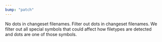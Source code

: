 ```yaml
---
bump: "patch"
---
```


No dots in changeset filenames. Filter out dots in changeset filenames. We
filter out all special symbols that could affect how filetypes are detected and
dots are one of those symbols.
